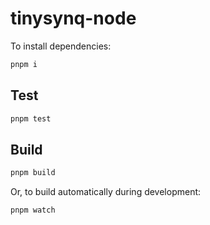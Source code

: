 # tinysynq-node

To install dependencies:

```bash
pnpm i
```

## Test

```bash
pnpm test
```

## Build

```bash
pnpm build
```

Or, to build automatically during development:

```bash
pnpm watch
```
